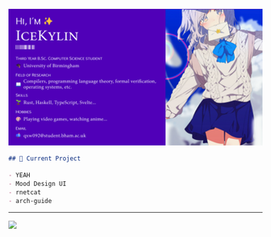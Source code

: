 ![icekylin](./assets/icekylin.webp)

```md
## 🎯 Current Project

- YEAH
- Mood Design UI
- rnetcat
- arch-guide
```

---

<img align="center" src="https://count.getloli.com/get/@ice-kylin?theme=moebooru">
